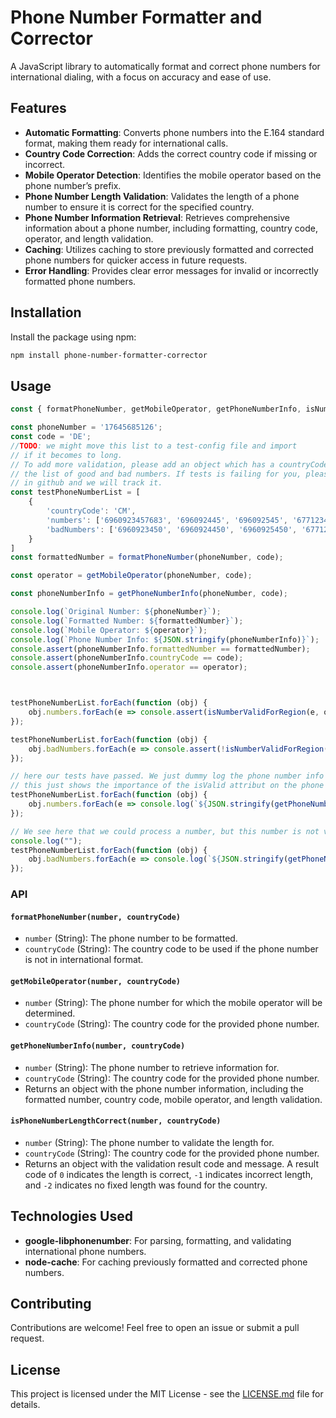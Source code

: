 # Phone Number Formatter and Corrector

A JavaScript library to automatically format and correct phone numbers for international dialing, with a focus on accuracy and ease of use.

## Features
- **Automatic Formatting**: Converts phone numbers into the E.164 standard format, making them ready for international calls.
- **Country Code Correction**: Adds the correct country code if missing or incorrect.
- **Mobile Operator Detection**: Identifies the mobile operator based on the phone number’s prefix.
- **Phone Number Length Validation**: Validates the length of a phone number to ensure it is correct for the specified country.
- **Phone Number Information Retrieval**: Retrieves comprehensive information about a phone number, including formatting, country code, operator, and length validation.
- **Caching**: Utilizes caching to store previously formatted and corrected phone numbers for quicker access in future requests.
- **Error Handling**: Provides clear error messages for invalid or incorrectly formatted phone numbers.

## Installation
Install the package using npm:

```sh
npm install phone-number-formatter-corrector
```

## Usage

```javascript
const { formatPhoneNumber, getMobileOperator, getPhoneNumberInfo, isNumberValidForRegion } = require('./index');

const phoneNumber = '17645685126';
const code = 'DE';
//TODO: we might move this list to a test-config file and import 
// if it becomes to long.
// To add more validation, please add an object which has a countryCode key and provide
// the list of good and bad numbers. If tests is failing for you, please create an issue 
// in github and we will track it.
const testPhoneNumberList = [
    {
        'countryCode': 'CM',
        'numbers': ['6960923457683', '696092445', '696092545', '677123456'],
        'badNumbers': ['6960923450', '6960924450', '6960925450', '6771234560']
    }
]
const formattedNumber = formatPhoneNumber(phoneNumber, code);

const operator = getMobileOperator(phoneNumber, code);

const phoneNumberInfo = getPhoneNumberInfo(phoneNumber, code);

console.log(`Original Number: ${phoneNumber}`);
console.log(`Formatted Number: ${formattedNumber}`);
console.log(`Mobile Operator: ${operator}`);
console.log(`Phone Number Info: ${JSON.stringify(phoneNumberInfo)}`);
console.assert(phoneNumberInfo.formattedNumber == formattedNumber);
console.assert(phoneNumberInfo.countryCode == code);
console.assert(phoneNumberInfo.operator == operator);



testPhoneNumberList.forEach(function (obj) {
    obj.numbers.forEach(e => console.assert(isNumberValidForRegion(e, obj.countryCode), `${e}(${obj.countryCode}) is expected to be correct, but failed.`));
});

testPhoneNumberList.forEach(function (obj) {
    obj.badNumbers.forEach(e => console.assert(!isNumberValidForRegion(e, obj.countryCode), `${e}(${obj.countryCode}) is expected to fail.`));
});

// here our tests have passed. We just dummy log the phone number info to operators
// this just shows the importance of the isValid attribut on the phone number info object.
testPhoneNumberList.forEach(function (obj) {
    obj.numbers.forEach(e => console.log(`${JSON.stringify(getPhoneNumberInfo(e, obj.countryCode))}`));
});

// We see here that we could process a number, but this number is not valid.
console.log("");
testPhoneNumberList.forEach(function (obj) {
    obj.badNumbers.forEach(e => console.log(`${JSON.stringify(getPhoneNumberInfo(e, obj.countryCode))}`));
});
```

### API

#### `formatPhoneNumber(number, countryCode)`
- `number` (String): The phone number to be formatted.
- `countryCode` (String): The country code to be used if the phone number is not in international format.

#### `getMobileOperator(number, countryCode)`
- `number` (String): The phone number for which the mobile operator will be determined.
- `countryCode` (String): The country code for the provided phone number.

#### `getPhoneNumberInfo(number, countryCode)`
- `number` (String): The phone number to retrieve information for.
- `countryCode` (String): The country code for the provided phone number.
- Returns an object with the phone number information, including the formatted number, country code, mobile operator, and length validation.

#### `isPhoneNumberLengthCorrect(number, countryCode)`
- `number` (String): The phone number to validate the length for.
- `countryCode` (String): The country code for the provided phone number.
- Returns an object with the validation result code and message. A result code of `0` indicates the length is correct, `-1` indicates incorrect length, and `-2` indicates no fixed length was found for the country.

## Technologies Used
- **google-libphonenumber**: For parsing, formatting, and validating international phone numbers.
- **node-cache**: For caching previously formatted and corrected phone numbers.

## Contributing
Contributions are welcome! Feel free to open an issue or submit a pull request.

## License
This project is licensed under the MIT License - see the [LICENSE.md](LICENSE.md) file for details.
```
